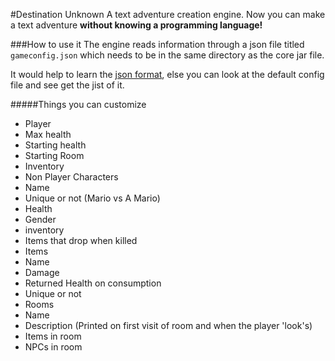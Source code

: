 #Destination Unknown
A text adventure creation engine.
Now you can make a text adventure **without knowing a programming language!**

###How to use it
The engine reads information through a json file titled `gameconfig.json` which needs to be in the same directory as the core jar file.

It would help to learn the [json format](http://www.w3schools.com/json/), else you can look at the default config file and see get the jist of it.

#####Things you can customize
* Player
 * Max health
 * Starting health
 * Starting Room
 * Inventory
* Non Player Characters
 * Name
 * Unique or not (Mario vs A Mario)
 * Health
 * Gender
 * inventory
 * Items that drop when killed
* Items
 * Name
 * Damage
 * Returned Health on consumption
 * Unique or not
* Rooms
 * Name
 * Description (Printed on first visit of room and when the player 'look's)
 * Items in room
 * NPCs in room 
